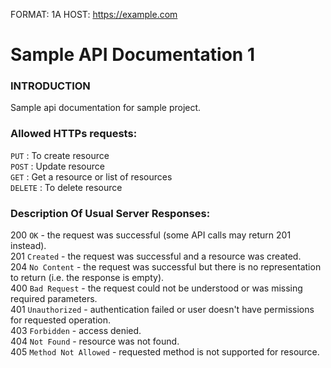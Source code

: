 FORMAT: 1A
HOST: https://example.com

# Sample API Documentation 1
### INTRODUCTION
Sample api documentation for sample project.

### Allowed HTTPs requests:
`PUT`     : To create resource  
`POST`    : Update resource  
`GET`     : Get a resource or list of resources  
`DELETE`  : To delete resource

### Description Of Usual Server Responses:
200 `OK` - the request was successful (some API calls may return 201 instead).  
201 `Created` - the request was successful and a resource was created.  
204 `No Content` - the request was successful but there is no representation to return (i.e. the response is empty).  
400 `Bad Request` - the request could not be understood or was missing required parameters.  
401 `Unauthorized` - authentication failed or user doesn't have permissions for requested operation.  
403 `Forbidden` - access denied.  
404 `Not Found` - resource was not found.  
405 `Method Not Allowed` - requested method is not supported for resource.  
